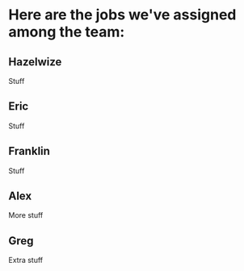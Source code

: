 # Here are the jobs we've assigned among the team:

## Hazelwize
Stuff

## Eric
Stuff

## Franklin
Stuff

## Alex
More stuff

## Greg
Extra stuff